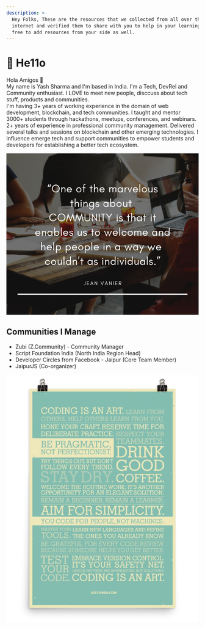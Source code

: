 ```yaml
---
description: >-
  Hey Folks, These are the resources that we collected from all over the
  internet and verified them to share with you to help in your learning. Feel
  free to add resources from your side as well.
---
```


# 👋 He11o

Hola Amigos 👋  
My name is Yash Sharma and I'm based in India. I'm a Tech, DevRel and Community enthusiast. I LOVE to meet new people, disccuss about tech stuff, products and communities.  
I'm having 3+ years of working experience in the domain of web development, blockchain, and tech communities. I taught and mentor 3000+ students through hackathons, meetups, conferences, and webinars. 2+ years of experience in professional community management. Delivered several talks and sessions on blockchain and other emerging technologies. I influence emerge tech and support communities to empower students and developers for establishing a better tech ecosystem.  


![](.gitbook/assets/modern-photo-events-and-education-facebook-post.png)

## Communities I Manage

* Zubi \(Z.Community\) - Community Manager
* Script Foundation India \(North India Region Head\)
* Developer Circles from Facebook - Jaipur \(Core Team Member\)
* JaipurJS \(Co-organizer\)

![Developer&apos;s Manifesto](.gitbook/assets/ezgif.com-webp-to-png.png)

